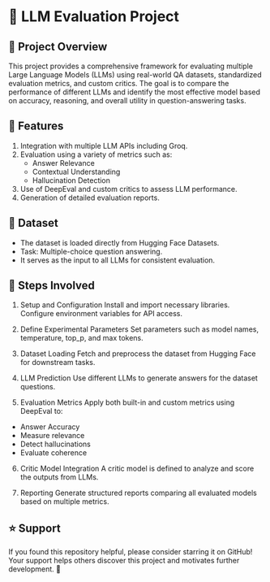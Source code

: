 # 🧠 LLM Evaluation Project
## 📌 Project Overview
This project provides a comprehensive framework for evaluating multiple Large Language Models (LLMs) using real-world QA datasets, standardized evaluation metrics, and custom critics. The goal is to compare the performance of different LLMs and identify the most effective model based on accuracy, reasoning, and overall utility in question-answering tasks.

## 🚀 Features
1. Integration with multiple LLM APIs including Groq.
2. Evaluation using a variety of metrics such as:
   - Answer Relevance
   - Contextual Understanding 
   - Hallucination Detection
3. Use of DeepEval and custom critics to assess LLM performance.
4. Generation of detailed evaluation reports.

## 📂 Dataset
- The dataset is loaded directly from Hugging Face Datasets.
- Task: Multiple-choice question answering.
- It serves as the input to all LLMs for consistent evaluation.

## 🧪 Steps Involved
1. Setup and Configuration
Install and import necessary libraries.
Configure environment variables for API access.

2. Define Experimental Parameters
Set parameters such as model names, temperature, top_p, and max tokens.

3. Dataset Loading
Fetch and preprocess the dataset from Hugging Face for downstream tasks.

4. LLM Prediction
Use different LLMs to generate answers for the dataset questions.

5. Evaluation Metrics
Apply both built-in and custom metrics using DeepEval to:
- Answer Accuracy
- Measure relevance
- Detect hallucinations
- Evaluate coherence

6. Critic Model Integration
A critic model is defined to analyze and score the outputs from LLMs.

7. Reporting
Generate structured reports comparing all evaluated models based on multiple metrics.

## ⭐ Support
If you found this repository helpful, please consider starring it on GitHub!
Your support helps others discover this project and motivates further development. 🌟